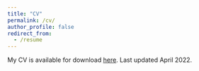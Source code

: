 ```yaml
---
title: "CV"
permalink: /cv/
author_profile: false
redirect_from:
  - /resume
---
```


My CV is available for download [here](http://lgw2.github.io/files/williams_cv.pdf).
Last updated April 2022.
